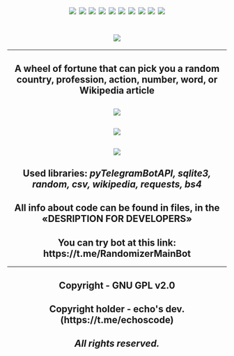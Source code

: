 <h1 align=center><img src="https://readme-typing-svg.herokuapp.com?font=Fira+Code&size=50&pause=1&color=ffd230&center=true&vCenter=true&width=25&lines=R"> <img src="https://readme-typing-svg.herokuapp.com?font=Fira+Code&size=50&pause=1&color=3ccb48&center=true&vCenter=true&width=25&lines=a"> <img src="https://readme-typing-svg.herokuapp.com?font=Fira+Code&size=50&pause=1&color=ff2c56&center=true&vCenter=true&width=25&lines=n"> <img src="https://readme-typing-svg.herokuapp.com?font=Fira+Code&size=50&pause=1&color=00e9a3&center=true&vCenter=true&width=25&lines=d"> <img src="https://readme-typing-svg.herokuapp.com?font=Fira+Code&size=50&pause=1&color=ffd230&center=true&vCenter=true&width=25&lines=o"> <img src="https://readme-typing-svg.herokuapp.com?font=Fira+Code&size=50&pause=1&color=3ccb48&center=true&vCenter=true&width=25&lines=m"> <img src="https://readme-typing-svg.herokuapp.com?font=Fira+Code&size=50&pause=1&color=ff2c56&center=true&vCenter=true&width=25&lines=i"> <img src="https://readme-typing-svg.herokuapp.com?font=Fira+Code&size=50&pause=1&color=00e9a3&center=true&vCenter=true&width=25&lines=z"> <img src="https://readme-typing-svg.herokuapp.com?font=Fira+Code&size=50&pause=1&color=ffd230&center=true&vCenter=true&width=25&lines=e"> <img src="https://readme-typing-svg.herokuapp.com?font=Fira+Code&size=50&pause=1&color=3ccb48&center=true&vCenter=true&width=25&lines=r"></h1>

<h1 align=center><img src="https://github.com/echocomplex/main/assets/102752755/3cefd0d0-ede4-4a3d-b1e6-372e7afb8251"></h1>

--- 

<h2 align=center>A wheel of fortune that can pick you a random country, profession, action, number, word, or Wikipedia article</h2>

<h2 align=center><img src="https://github.com/echocomplex/main/assets/102752755/fcba78d0-22d8-4c26-95de-cbf4805726ab"></h2>

<h2 align=center><img src="https://github.com/echocomplex/main/assets/102752755/a42cc5b1-7ced-48fa-b014-90a64540d2bd"></h2>

<h2 align=center><img src="https://github.com/echocomplex/main/assets/102752755/fb42bfd2-1ad1-4fbc-8cfe-946ee52821d8"></h2>


<h2 align=center>Used libraries: <i>pyTelegramBotAPI, sqlite3, random, csv, wikipedia, requests, bs4</i></h2>

<h2 align=center>All info about code can be found in files, in the «DESRIPTION FOR DEVELOPERS»</h2>

<h2 align=center>You can try bot at this link: https://t.me/RandomizerMainBot</h2>

---

<h2 align=center><b>Copyright - GNU GPL v2.0</b></h2>
<h2 align=center><b>Copyright holder - echo's dev. (https://t.me/echoscode)</b></h2>
<h2 align=center><b><i>All rights reserved.</i></b></h2>
